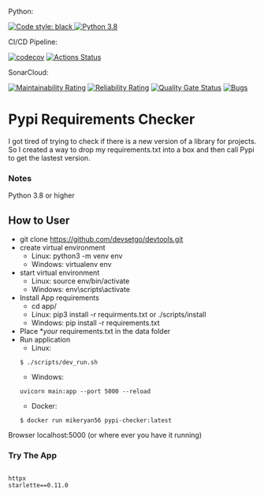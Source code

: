 Python:

<a href="https://github.com/psf/black"><img alt="Code style: black" src="https://img.shields.io/badge/code%20style-black-000000.svg">
[![Python 3.8](https://img.shields.io/badge/python-3.8-blue.svg)](https://www.python.org/downloads/release/python-380/)

CI/CD Pipeline:

[![codecov](https://codecov.io/gh/devsetgo/devtools/branch/master/graph/badge.svg)](https://codecov.io/gh/devsetgo/devtools)
[![Actions Status](https://github.com/devsetgo/devtools/workflows/PythonPackage/badge.svg)](https://github.com/devsetgo/devtools/actions)

SonarCloud:

[![Maintainability Rating](https://sonarcloud.io/api/project_badges/measure?project=devsetgo_devtools&metric=sqale_rating)](https://sonarcloud.io/dashboard?id=devsetgo_devtools)
[![Reliability Rating](https://sonarcloud.io/api/project_badges/measure?project=devsetgo_devtools&metric=reliability_rating)](https://sonarcloud.io/dashboard?id=devsetgo_devtools)
[![Quality Gate Status](https://sonarcloud.io/api/project_badges/measure?project=devsetgo_devtools&metric=alert_status)](https://sonarcloud.io/dashboard?id=devsetgo_devtools)
[![Bugs](https://sonarcloud.io/api/project_badges/measure?project=devsetgo_devtools&metric=bugs)](https://sonarcloud.io/dashboard?id=devsetgo_devtools)


# Pypi Requirements Checker
I got tired of trying to check if there is a new version of a library for projects. So I created a way to drop my requirements.txt into a box and then call Pypi to get the lastest version.

### Notes
Python 3.8 or higher

## How to User
- git clone https://github.com/devsetgo/devtools.git
- create virtual environment
  - Linux: python3 -m venv env
  - Windows: virtualenv env
- start virtual environment
  - Linux: source env/bin/activate
  - Windows: env\scripts\activate
- Install App requirements
  - cd app/
  - Linux: pip3 install -r requirments.txt or ./scripts/install
  - Windows: pip install -r requirements.txt
- Place **your* requirements.txt in the data folder
- Run application
  - Linux:
  ```console
  $ ./scripts/dev_run.sh
  ```
  - Windows:
  ```console
  uvicorn main:app --port 5000 --reload
  ```
  - Docker:
  ```console
  $ docker run mikeryan56 pypi-checker:latest
    ```
Browser localhost:5000 (or where ever you have it running)


### Try The App

```console

httpx
starlette==0.11.0

```
